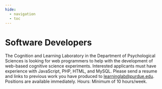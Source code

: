 ```yaml
---
hide:
  - navigation
  - toc
---
```


# Software Developers

The Cognition and Learning Laboratory in the Department of Psychological Sciences is looking for web programmers to help with the development of web-based cognitive science experiments. Interested applicants must have experience with JavaScript, PHP, HTML, and MySQL. Please send a resume and links to previous work you have produced to learninglab@purdue.edu. Positions are available immediately. Hours: Minimum of 10 hours/week.